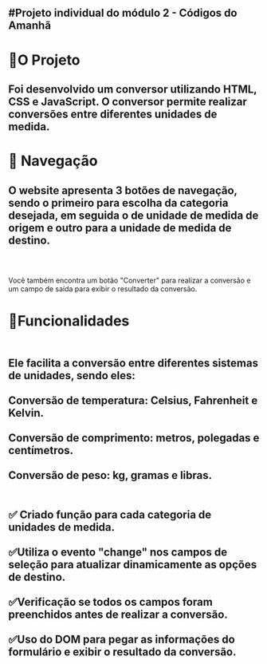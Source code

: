 <h2>#Projeto individual do módulo 2 - Códigos do Amanhã<h2>

<h1>🚀O Projeto</h1>
<h2>
Foi desenvolvido um conversor utilizando HTML, CSS e JavaScript. O conversor permite realizar conversões entre diferentes unidades de medida. </h2>

<h1>🚢 Navegação</h1>
  <h2>O website apresenta 3 botões de navegação, sendo o primeiro para escolha da categoria desejada, em seguida o de unidade de medida de origem e outro para a unidade de medida de destino.
<br><br></h2>
<br>Você também encontra um botão "Converter" para realizar a conversão e um campo de saída para exibir o resultado da conversão.</br></h2>

<h1>📃Funcionalidades </h1>
<h2><br>Ele facilita a conversão entre diferentes sistemas de unidades, sendo eles:</br>
<br>Conversão de temperatura: Celsius, Fahrenheit e Kelvin.</br>
<br>Conversão de comprimento: metros, polegadas e centímetros.</br>
<br>Conversão de peso: kg, gramas e libras.</br><h2>

<h2>
<br>✅ Criado função para cada categoria de unidades de medida. </br>
<br>✅Utiliza o evento "change" nos campos de seleção para atualizar dinamicamente as
opções de destino.</br>
<br>✅Verificação se todos os campos foram preenchidos antes de realizar a conversão.</br>
<br>✅Uso do DOM para pegar as informações do formulário e exibir o resultado da
conversão.</br>
</h2>
